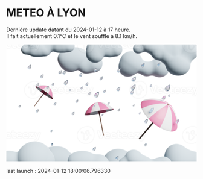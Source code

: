 # METEO À LYON

Dernière update datant du 2024-01-12 à 17 heure.  
Il fait actuellement 0.1°C et le vent souffle à 8.1 km/h.      

![](./.github/rain.png)

last launch : 2024-01-12 18:00:06.796330

